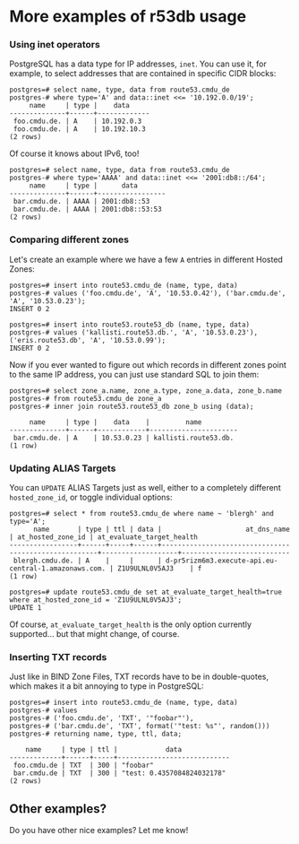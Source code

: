 # More examples of r53db usage

### Using inet operators

PostgreSQL has a data type for IP addresses, `inet`. You can use it, for example, to select
addresses that are contained in specific CIDR blocks:
```
postgres=# select name, type, data from route53.cmdu_de
postgres-# where type='A' and data::inet <<= '10.192.0.0/19';
     name     | type |    data     
--------------+------+-------------
 foo.cmdu.de. | A    | 10.192.0.3
 foo.cmdu.de. | A    | 10.192.10.3
(2 rows)
```

Of course it knows about IPv6, too!
```
postgres=# select name, type, data from route53.cmdu_de
postgres-# where type='AAAA' and data::inet <<= '2001:db8::/64';
     name     | type |      data       
--------------+------+-----------------
 bar.cmdu.de. | AAAA | 2001:db8::53
 bar.cmdu.de. | AAAA | 2001:db8::53:53
(2 rows)
```

### Comparing different zones

Let's create an example where we have a few `A` entries in different Hosted Zones:
```
postgres=# insert into route53.cmdu_de (name, type, data)
postgres-# values ('foo.cmdu.de', 'A', '10.53.0.42'), ('bar.cmdu.de', 'A', '10.53.0.23');
INSERT 0 2

postgres=# insert into route53.route53_db (name, type, data)
postgres-# values ('kallisti.route53.db.', 'A', '10.53.0.23'), ('eris.route53.db', 'A', '10.53.0.99');
INSERT 0 2
```

Now if you ever wanted to figure out which records in different zones point to the same IP address,
you can just use standard SQL to join them:
```
postgres=# select zone_a.name, zone_a.type, zone_a.data, zone_b.name
postgres-# from route53.cmdu_de zone_a
postgres-# inner join route53.route53_db zone_b using (data);

     name     | type |    data    |         name         
--------------+------+------------+----------------------
 bar.cmdu.de. | A    | 10.53.0.23 | kallisti.route53.db.
(1 row)
```

### Updating ALIAS Targets

You can `UPDATE` ALIAS Targets just as well, either to a completely different `hosted_zone_id`, or
toggle individual options:
```
postgres=# select * from route53.cmdu_de where name ~ 'blergh' and type='A';
      name       | type | ttl | data |                     at_dns_name                      | at_hosted_zone_id | at_evaluate_target_health 
-----------------+------+-----+------+------------------------------------------------------+-------------------+---------------------------
 blergh.cmdu.de. | A    |     |      | d-pr5rizm6m3.execute-api.eu-central-1.amazonaws.com. | Z1U9ULNL0V5AJ3    | f
(1 row)

postgres=# update route53.cmdu_de set at_evaluate_target_health=true where at_hosted_zone_id = 'Z1U9ULNL0V5AJ3';
UPDATE 1
```

Of course, `at_evaluate_target_health` is the only option currently supported... but that might change, of course.

### Inserting TXT records

Just like in BIND Zone Files, TXT records have to be in double-quotes, which makes it a bit annoying to type
in PostgreSQL:
```
postgres=# insert into route53.cmdu_de (name, type, data)
postgres-# values
postgres-# ('foo.cmdu.de', 'TXT', '"foobar"'),
postgres-# ('bar.cmdu.de', 'TXT', format('"test: %s"', random()))
postgres-# returning name, type, ttl, data;

    name     | type | ttl |            data            
-------------+------+-----+----------------------------
 foo.cmdu.de | TXT  | 300 | "foobar"
 bar.cmdu.de | TXT  | 300 | "test: 0.4357084824032178"
(2 rows)
```

## Other examples?

Do you have other nice examples? Let me know!

